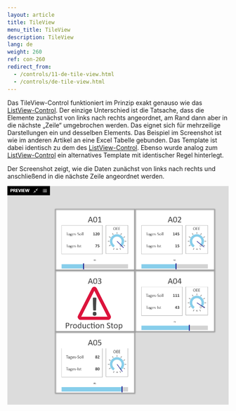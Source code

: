 ```yaml
---
layout: article
title: TileView
menu_title: TileView
description: TileView
lang: de
weight: 260
ref: con-260
redirect_from:
  - /controls/11-de-tile-view.html
  - /controls/de-tile-view.html
---
```


Das TileView-Control funktioniert im Prinzip exakt genauso wie das [ListView-Control](/controls/10-de-list-view.html). Der einzige Unterschied ist die Tatsache, dass die Elemente zunächst von links nach rechts angeordnet, am Rand dann aber in die nächste „Zeile“ umgebrochen werden. Das eignet sich für mehrzeilige Darstellungen ein und desselben Elements. Das Beispiel im Screenshot ist wie im anderen Artikel an eine Excel Tabelle gebunden. Das Template ist dabei identisch zu dem des [ListView-Control](/controls/10-de-list-view.html).
Ebenso wurde analog zum [ListView-Control](/controls/10-de-list-view.html) ein alternatives Template mit identischer Regel hinterlegt.

Der Screenshot zeigt, wie die Daten zunächst von links nach rechts und anschließend in die nächste Zeile angeordnet werden.

![image_1](/assets/images/Controls/TileView/tileview1.png)

